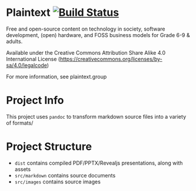 # Plaintext [![Build Status](https://travis-ci.com/Plaintext-Group/plaintext.svg?branch=master)](https://travis-ci.com/Plaintext-Group/plaintext)

Free and open-source content on technology in society, software development, (open) hardware, and FOSS business models for Grade 6-9 &amp; adults.

Available under the Creative Commons Attribution Share Alike 4.0 International License (https://creativecommons.org/licenses/by-sa/4.0/legalcode)

For more information, see plaintext.group

# Project Info

This project uses `pandoc` to transform markdown source files into a variety of formats/

# Project Structure

- `dist` contains compiled PDF/PPTX/Revealjs presentations, along with assets
- `src/markdown` contains source documents
- `src/images` contains source images
